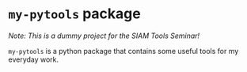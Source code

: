 # `my-pytools` package

_Note: This is a dummy project for the SIAM Tools Seminar!_

`my-pytools` is a python package that contains some useful tools for my everyday work.
